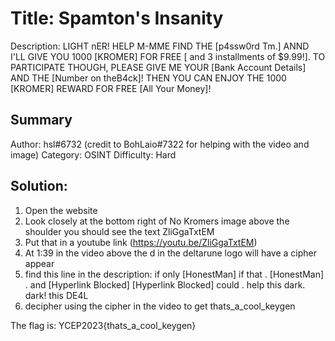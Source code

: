 # Title: Spamton's Insanity
Description: LIGHT nER! HELP M-MME FIND THE [p4ssw0rd Tm.] ANND I'LL GIVE YOU 1000 [KROMER] FOR FREE [ and 3 installments of $9.99!]. TO PARTICIPATE THOUGH, PLEASE GIVE ME YOUR [Bank Account Details] AND THE [Number on theB4ck]! THEN YOU CAN ENJOY THE 1000 [KROMER] REWARD FOR FREE [All Your Money]!

## Summary
Author: hsl#6732 (credit to BohLaio#7322 for helping with the video and image)
Category: OSINT
Difficulty: Hard

## Solution:
1. Open the website
2. Look closely at the bottom right of No Kromers image above the shoulder you should see the text ZliGgaTxtEM
3. Put that in a youtube link (https://youtu.be/ZliGgaTxtEM)
4. At 1:39 in the video above the d in the deltarune logo will have a cipher appear
5. find this line in the description: if only [HonestMan] if that . [HonestMan] .  and [Hyperlink Blocked] [Hyperlink Blocked] could . help this dark. dark! this DE4L
6. decipher using the cipher in the video to get thats_a_cool_keygen

The flag is: YCEP2023{thats_a_cool_keygen}

